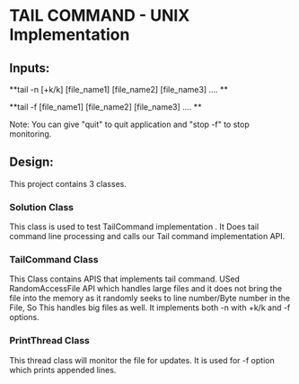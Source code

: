 
<h1> TAIL COMMAND - UNIX Implementation </h1>

<h2> Inputs: </h2>

<p> **tail -n [+k/k] [file_name1] [file_name2] [file_name3] .... ** </p>

<p> **tail -f [file_name1] [file_name2] [file_name3] .... **</p>

<p>Note: You can give "quit" to quit application and "stop -f" to stop monitoring.</p>
 
<h2> Design: </h2>

   <p>This project contains 3 classes.</p>
   
   <h3> Solution Class </h3>
       <p>This class is used to test TailCommand implementation . It Does tail command line processing and calls our Tail command implementation API.</p>

   <h3>TailCommand Class </h3> 
   	<p>This Class contains APIS that implements tail command. USed RandomAccessFile API which handles large files and it does not bring the file into the memory as it randomly seeks to line number/Byte number in the File, So This handles big files as well. It implements both -n with +k/k  and -f options.</p>

   <h3>PrintThread Class </h3> 
   	<p>This thread class will monitor the file for updates. It is used for -f option which prints appended lines.</p>
